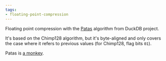 ```yaml
---
tags:
- floating-point-compression
---
```


Floating point compression with the [Patas] algorithm from DuckDB project.

[Patas]: https://github.com/duckdb/duckdb/pull/5044

It's based on the Chimp128 algorithm, but it's byte-aligned and only covers the
case where it refers to previous values (for Chimp128, flag bits `01`).

Patas is [a monkey](https://en.wikipedia.org/wiki/Common_patas_monkey).
